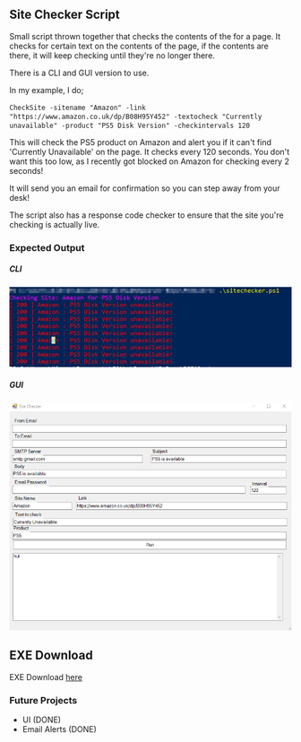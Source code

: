 ## Site Checker Script

Small script thrown together that checks the contents of the for a page. It checks for certain text on the contents of the page, if the contents are there, it will keep checking until they're no longer there.

There is a CLI and GUI version to use.

In my example, I do;

```
CheckSite -sitename "Amazon" -link "https://www.amazon.co.uk/dp/B08H95Y452" -textocheck "Currently unavailable" -product "PS5 Disk Version" -checkintervals 120
```

This will check the PS5 product on Amazon and alert you if it can't find 'Currently Unavailable' on the page. It checks every 120 seconds. You don't want this too low, as I recently got blocked on Amazon for checking every 2 seconds!

It will send you an email for confirmation so you can step away from your desk!

The script also has a response code checker to ensure that the site you're checking is actually live.

### Expected Output

##### CLI

![example](./assets/1.png)

##### GUI

![example2](./assets/2.png)

## EXE Download

EXE Download [here](github.com/KieranJamess/KJ-Repo/blob/master/PS5Alert/siteCheckerGUI.exe)

### Future Projects

- UI (DONE)
- Email Alerts (DONE)

